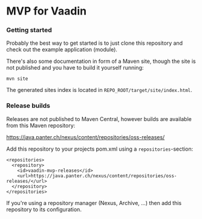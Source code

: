 # MVP for Vaadin

### Getting started

Probably the best way to get started is to just clone this repository and check
out the example application (module).

There's also some documentation in form of a Maven site, though the site is not
published and you have to build it yourself running:

 `mvn site`
 
The generated sites index is located in `REPO_ROOT/target/site/index.html`.

### Release builds

Releases are not published to Maven Central, however builds are available from 
this Maven repository:

 https://java.panter.ch/nexus/content/repositories/oss-releases/

Add this repository to your projects pom.xml using a `repositories`-section:

    <repositories>
      <repository>
        <id>vaadin-mvp-releases</id>
        <url>https://java.panter.ch/nexus/content/repositories/oss-releases/</url>
      </repository>
    </repositories>

If you're using a repository manager (Nexus, Archive, ...) then add this repository
to its configuration.

